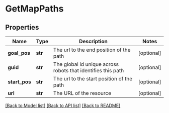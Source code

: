 # GetMapPaths

## Properties
Name | Type | Description | Notes
------------ | ------------- | ------------- | -------------
**goal_pos** | **str** | The url to the end position of the path | [optional] 
**guid** | **str** | The global id unique across robots that identifies this path | [optional] 
**start_pos** | **str** | The url to the start position of the path | [optional] 
**url** | **str** | The URL of the resource | [optional] 

[[Back to Model list]](../README.md#documentation-for-models) [[Back to API list]](../README.md#documentation-for-api-endpoints) [[Back to README]](../README.md)

